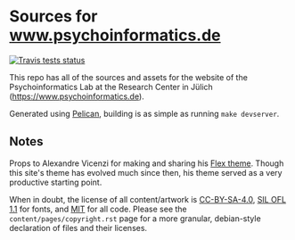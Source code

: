 # Sources for www.psychoinformatics.de #

[![Travis tests status](https://secure.travis-ci.org/psychoinformatics-de/psychoinformatics-www.png?branch=master)](https://travis-ci.org/psychoinformatics-de/psychoinformatics-www)

This repo has all of the sources and assets for the website of the
Psychoinformatics Lab at the Research Center in Jülich
(https://www.psychoinformatics.de).

Generated using [Pelican](https://blog.getpelican.com/), building is as simple as
running ``make devserver``.

## Notes ##
Props to Alexandre Vicenzi for making and sharing his [Flex
theme](https://github.com/alexandrevicenzi/Flex/). Though this site's theme has
evolved much since then, his theme served as a very productive starting point.

When in doubt, the license of all content/artwork is
[CC-BY-SA-4.0](https://creativecommons.org/licenses/by-sa/4.0/legalcode), [SIL
OFL 1.1](https://scripts.sil.org/cms/scripts/page.php?item_id=OFL_web) for fonts,
and [MIT](https://opensource.org/licenses/MIT) for all code. Please see the
`content/pages/copyright.rst` page for a more granular, debian-style declaration
of files and their licenses.
